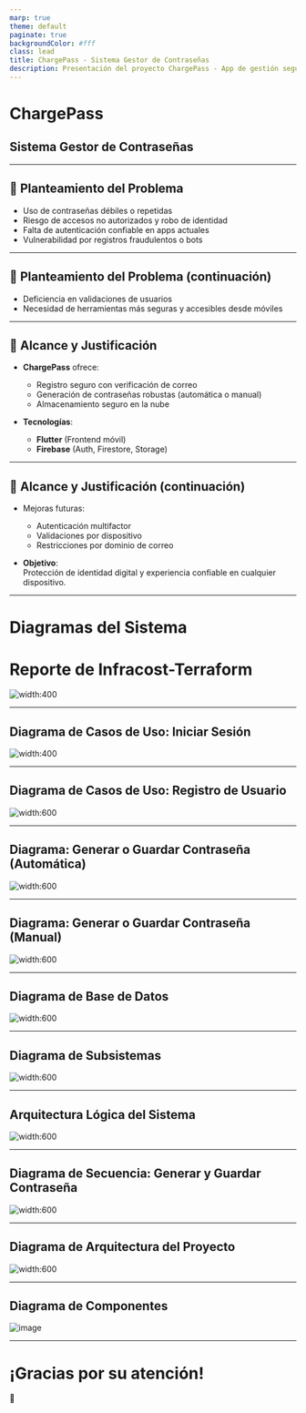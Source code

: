 ```yaml
---
marp: true
theme: default
paginate: true
backgroundColor: #fff
class: lead
title: ChargePass - Sistema Gestor de Contraseñas
description: Presentación del proyecto ChargePass - App de gestión segura de contraseñas
---
```


# ChargePass  
## Sistema Gestor de Contraseñas

---

## 📌 Planteamiento del Problema

- Uso de contraseñas débiles o repetidas
- Riesgo de accesos no autorizados y robo de identidad
- Falta de autenticación confiable en apps actuales
- Vulnerabilidad por registros fraudulentos o bots

---

## 📌 Planteamiento del Problema (continuación)

- Deficiencia en validaciones de usuarios
- Necesidad de herramientas más seguras y accesibles desde móviles

---

## 🎯 Alcance y Justificación

- **ChargePass** ofrece:
  - Registro seguro con verificación de correo
  - Generación de contraseñas robustas (automática o manual)
  - Almacenamiento seguro en la nube

- **Tecnologías**:
  - **Flutter** (Frontend móvil)
  - **Firebase** (Auth, Firestore, Storage)

---

## 🎯 Alcance y Justificación (continuación)

- Mejoras futuras:
  - Autenticación multifactor
  - Validaciones por dispositivo
  - Restricciones por dominio de correo

- **Objetivo**:  
  Protección de identidad digital y experiencia confiable en cualquier dispositivo.

---

# Diagramas del Sistema

# Reporte de Infracost-Terraform

![width:400](https://github.com/user-attachments/assets/04882d98-a4f1-46c9-a9b0-5130cc7b433d)

---

## Diagrama de Casos de Uso: Iniciar Sesión

![width:400](https://github.com/user-attachments/assets/c57b2e90-2e57-49ee-be79-4469aea216c5)

---

## Diagrama de Casos de Uso: Registro de Usuario

![width:600](https://github.com/user-attachments/assets/6aaedd05-e416-45ce-acf1-612d73a330cf)

---

## Diagrama: Generar o Guardar Contraseña (Automática)

![width:600](https://github.com/user-attachments/assets/cfbed588-a714-4d77-908a-3aedf842e1a2)

---

## Diagrama: Generar o Guardar Contraseña (Manual)

![width:600](https://github.com/user-attachments/assets/376f3be5-3cc8-4e8e-a6a5-fe0dcbdae0e5)

---

## Diagrama de Base de Datos

![width:600](https://github.com/user-attachments/assets/2d825ea1-f8f5-4c02-aedd-6dbb1b151ffb)

---

## Diagrama de Subsistemas

![width:600](https://github.com/user-attachments/assets/d541121b-9fc0-4922-9042-420517727d05)

---

## Arquitectura Lógica del Sistema

![width:600](https://github.com/user-attachments/assets/ab028cd1-5208-4444-b023-0c15b32e9e98)

---

## Diagrama de Secuencia: Generar y Guardar Contraseña

![width:600](https://github.com/user-attachments/assets/7b835bb3-4b5b-4d8e-9b14-9f88fc7d5d38)

---

## Diagrama de Arquitectura del Proyecto

![width:600](https://github.com/user-attachments/assets/6082cedf-8f56-4711-911a-6c08c7612282)

---

## Diagrama de Componentes


![image](https://github.com/user-attachments/assets/0c550b52-4a44-4b46-ab36-7571d6fe8cbd)


---

# ¡Gracias por su atención!  
🚀
